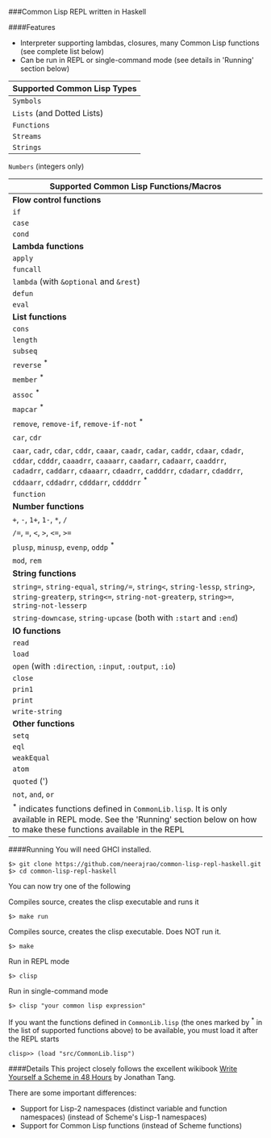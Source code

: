###Common Lisp REPL written in Haskell

####Features

* Interpreter supporting lambdas, closures, many Common Lisp functions (see complete list below)
* Can be run in REPL or single-command mode (see details in 'Running' section below)

Supported Common Lisp Types |
------ |
`Symbols` |
`Lists` (and Dotted Lists) |
`Functions` |
`Streams` |
`Strings` |
`Numbers` (integers only)

Supported Common Lisp Functions/Macros |
------ |
**Flow control functions** |
`if` |
`case` |
`cond` |
**Lambda functions** |
`apply` |
`funcall` |
`lambda` (with `&optional` and `&rest`) |
`defun` |
`eval` |
**List functions** |
`cons` |
`length` |
`subseq` |
`reverse` <sup>*</sup> |
`member` <sup>*</sup> |
`assoc` <sup>*</sup> |
`mapcar` <sup>*</sup> |
`remove`, `remove-if`, `remove-if-not` <sup>*</sup> |
`car`, `cdr` |
`caar`, `cadr`, `cdar`, `cddr`, `caaar`, `caadr`, `cadar`, `caddr`, `cdaar`, `cdadr`, `cddar`, `cdddr`, `caaadrr`, `caaaarr`, `caadarr`, `cadaarr`, `caaddrr`, `cadadrr`, `caddarr`, `cdaaarr`, `cdaadrr`, `cadddrr`, `cdadarr`, `cdaddrr`, `cddaarr`, `cddadrr`, `cdddarr`, `cddddrr` <sup>*</sup> |
`function` |
**Number functions** |
`+`, `-`, `1+`, `1-`, `*`, `/` |
`/=`, `=`, `<`, `>`, `<=`, `>=` |
`plusp`, `minusp`, `evenp`, `oddp` <sup>*</sup>|
`mod`, `rem` |
**String functions** |
`string=`, `string-equal`, `string/=`, `string<`, `string-lessp`, `string>`, `string-greaterp`, `string<=`, `string-not-greaterp`, `string>=`, `string-not-lesserp` |
`string-downcase`, `string-upcase` (both with `:start` and `:end`)|
**IO functions** |
`read` |
`load` |
`open` (with `:direction`, `:input`, `:output`, `:io`) |
`close` |
`prin1` |
`print` |
`write-string` |
**Other functions** |
`setq` |
`eql` |
`weakEqual` |
`atom` |
`quoted` (') |
`not`, `and`, `or` |
<sup>*</sup> indicates functions defined in `CommonLib.lisp`. It is only available in REPL mode. See the 'Running' section below on how to make these functions available in the REPL |


####Running
You will need GHCI installed.

    $> git clone https://github.com/neerajrao/common-lisp-repl-haskell.git
    $> cd common-lisp-repl-haskell

You can now try one of the following

Compiles source, creates the clisp executable and runs it

    $> make run


Compiles source, creates the clisp executable. Does NOT run it.

    $> make

Run in REPL mode

    $> clisp

Run in single-command mode

    $> clisp "your common lisp expression"

If you want the functions defined in `CommonLib.lisp` (the ones marked by <sup>*</sup> in the list of supported functions above) to be available, you must load it after the REPL starts

    clisp>> (load "src/CommonLib.lisp")

####Details
This project closely follows the excellent wikibook [Write Yourself a Scheme in 48 Hours](http://en.wikibooks.org/wiki/Write_Yourself_a_Scheme_in_48_Hours) by Jonathan Tang.

There are some important differences:

* Support for Lisp-2 namespaces (distinct variable and function namespaces) (instead of Scheme's Lisp-1 namespaces)
* Support for Common Lisp functions (instead of Scheme functions)

